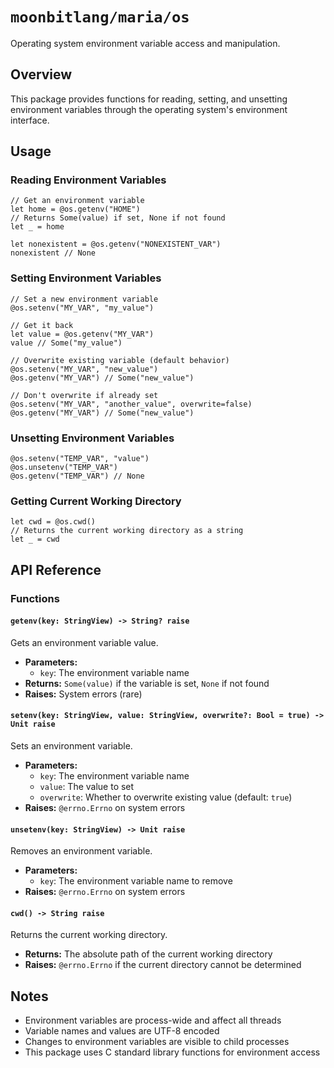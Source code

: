 # `moonbitlang/maria/os`

Operating system environment variable access and manipulation.

## Overview

This package provides functions for reading, setting, and unsetting environment variables through the operating system's environment interface.

## Usage

### Reading Environment Variables

```moonbit
// Get an environment variable
let home = @os.getenv("HOME")
// Returns Some(value) if set, None if not found
let _ = home

let nonexistent = @os.getenv("NONEXISTENT_VAR")
nonexistent // None
```

### Setting Environment Variables

```moonbit
// Set a new environment variable
@os.setenv("MY_VAR", "my_value")

// Get it back
let value = @os.getenv("MY_VAR")
value // Some("my_value")

// Overwrite existing variable (default behavior)
@os.setenv("MY_VAR", "new_value")
@os.getenv("MY_VAR") // Some("new_value")

// Don't overwrite if already set
@os.setenv("MY_VAR", "another_value", overwrite=false)
@os.getenv("MY_VAR") // Some("new_value")
```

### Unsetting Environment Variables

```moonbit
@os.setenv("TEMP_VAR", "value")
@os.unsetenv("TEMP_VAR")
@os.getenv("TEMP_VAR") // None
```

### Getting Current Working Directory

```moonbit
let cwd = @os.cwd()
// Returns the current working directory as a string
let _ = cwd
```

## API Reference

### Functions

#### `getenv(key: StringView) -> String? raise`

Gets an environment variable value.

- **Parameters:**
  - `key`: The environment variable name
- **Returns:** `Some(value)` if the variable is set, `None` if not found
- **Raises:** System errors (rare)

#### `setenv(key: StringView, value: StringView, overwrite?: Bool = true) -> Unit raise`

Sets an environment variable.

- **Parameters:**
  - `key`: The environment variable name
  - `value`: The value to set
  - `overwrite`: Whether to overwrite existing value (default: `true`)
- **Raises:** `@errno.Errno` on system errors

#### `unsetenv(key: StringView) -> Unit raise`

Removes an environment variable.

- **Parameters:**
  - `key`: The environment variable name to remove
- **Raises:** `@errno.Errno` on system errors

#### `cwd() -> String raise`

Returns the current working directory.

- **Returns:** The absolute path of the current working directory
- **Raises:** `@errno.Errno` if the current directory cannot be determined

## Notes

- Environment variables are process-wide and affect all threads
- Variable names and values are UTF-8 encoded
- Changes to environment variables are visible to child processes
- This package uses C standard library functions for environment access
